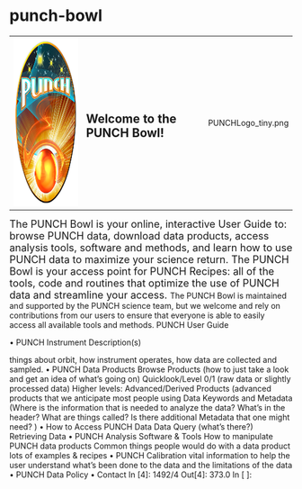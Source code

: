 # punch-bowl

<table><tr><td><img src = "PUNCHLogo_sm.png" height = "300"></td><td><H2>Welcome to the PUNCH Bowl!</h2></td><td>PUNCHLogo_tiny.png</tr></table>


<font size = "+1">The PUNCH Bowl is your online, interactive User Guide to:
browse PUNCH data,
download data products,
access analysis tools, software and methods, and
learn how to use PUNCH data to maximize your science return.
The PUNCH Bowl is your access point for PUNCH Recipes: all of the tools, code and routines that optimize the use of PUNCH data and streamline your access. </font>
The PUNCH Bowl is maintained and supported by the PUNCH science team, but we welcome and rely on contributions from our users to ensure that everyone is able to easily access all available tools and methods.
PUNCH User Guide

• PUNCH Instrument Description(s)

things about orbit, how instrument operates, how data are collected and sampled.
• PUNCH Data Products
Browse Products (how to just take a look and get an idea of what’s going on)
Quicklook/Level 0/1 (raw data or slightly processed data)
Higher levels: Advanced/Derived Products (advanced products that we anticipate most people using
Data Keywords and Metadata (Where is the information that is needed to analyze the data? What’s in the header? What are things called? Is there additional Metadata that one might need? ) • How to Access PUNCH Data
Data Query (what’s there?)
Retrieving Data • PUNCH Analysis Software & Tools
How to manipulate PUNCH data products
Common things people would do with a data product
lots of examples & recipes • PUNCH Calibration
vital information to help the user understand what’s been done to the data and the limitations of the data • PUNCH Data Policy
• Contact
In [4]:
1492/4
Out[4]:
373.0
In [ ]:
